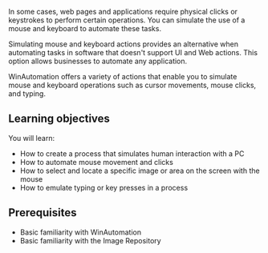 In some cases, web pages and applications require physical clicks or keystrokes to perform certain operations. You can simulate the use of a mouse and keyboard to automate these tasks.

Simulating mouse and keyboard actions provides an alternative when automating tasks in software that doesn't support UI and Web actions. This option allows businesses to automate any application.

WinAutomation offers a variety of actions that enable you to simulate mouse and keyboard operations such as cursor movements, mouse clicks, and typing.

## Learning objectives

You will learn:

* How to create a process that simulates human interaction with a PC
* How to automate mouse movement and clicks
* How to select and locate a specific image or area on the screen with the mouse
* How to emulate typing or key presses in a process

## Prerequisites

* Basic familiarity with WinAutomation
* Basic familiarity with the Image Repository
